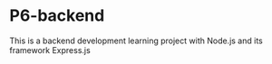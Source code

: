 # P6-backend
This is a backend development learning project with Node.js and its framework Express.js
